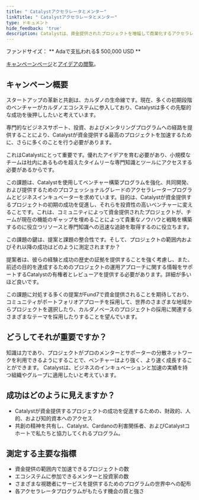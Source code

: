 ```yaml
---
title: " Catalystアクセラレータとメンター"
linkTitle: " Catalystアクセラレータとメンター"
type: ドキュメント
hide_feedback: 'true'
description: Catalystは、資金提供されたプロジェクトを増幅して商業化するアクセラレータ環境をブートストラップするために、プロの力をどのように活用できますか？
---
```


ファンドサイズ：  **&nbsp;Adaで支払われる$ 500,000 USD **

[キャンペーンページ](https://cardano.ideascale.com/a/campaign-home/26255)と[アイデアの閲覧](https://cardano.ideascale.com/a/ideas/top/campaign-filter/byids/campaigns/26255/stage/unspecified)。

## キャンペーン概要

スタートアップの革新と共創は、カルダノの生命線です。現在、多くの初期段階のベンチャーがカルダノエコシステムに参入しており、Catalystは多くの先駆的な成功を後押ししたいと考えています。

専門的なビジネスサポート、投資、およびメンタリングプログラムへの経路を提供することにより、Catalystが資金提供する最高のプロジェクトを加速するために、さらに多くのことを行う必要があります。

これはCatalystにとって重要です。優れたアイデアを育む必要があり、小規模なチームは社内にあるものを超えたタイムリーな専門知識とツールにアクセスする必要があるからです。

この課題は、Catalystを使用してベンチャー構築プログラムを強化、共同開発、および提供するためのプロフェッショナルグレードのアクセラレータープログラムとビジネスインキュベーターを求めています。目的は、Catalystが資金提供するプロジェクトの初期の成功を促進し、それらを投資性の高いベンチャーに変えることです。これは、コミュニティによって資金提供されたプロジェクトが、チームが現在の機能のギャップを埋めることによって貴重なノウハウと戦略を構築するのに役立つリソースと専門知識への迅速な追跡を取得するのに役立ちます。

この課題の鍵は、提案と課題の整合性です。そして、プロジェクトの範囲内およびそれ以降の成功はどのように測定されますか？

提案者は、彼らの経験と成功の歴史の証拠を提供することを強く考慮し、また、前述の目的を達成するためのプロジェクトの運用アプローチに関する情報をサポートするCatalystの有権者とレビューアを提供する必要があります。詳細が多いほど良いです。

この課題に対処する多くの提案がFund7で資金提供されることを期待しており、コミュニティがポートフォリオアプローチを採用して、世界のさまざまな地域からプロジェクトを選択したり、カルダノベースのプロジェクトの採用に関連するさまざまなテーマを採用したりすることを望んでいます。

## どうしてそれが重要ですか？

知識は力であり、プロジェクトがプロのメンターとサポーターの分散ネットワークを利用できるようにすることで、ベンチャーはより強く、より速く成長することができます。 Catalystは、ビジネスのインキュベーションと加速の実績を持つ組織やグループに適用したいと考えています。

## 成功はどのように見えますか？

- Catalystが資金提供するプロジェクトの成功を促進するための、財政的、人的、および知的資本へのアクセス
- 共創の精神を共有し、Catalyst、Cardanoの利害関係者、およびCatalystコホートで私たちと協力してくれるプログラム。

## 測定する主要な指標

- 資金提供の範囲内で加速できるプロジェクトの数
- エコシステムに参加できるメンターと投資家の数
- さまざまな視聴者にサービスを提供するためのプログラムの世界中への配布
- 各アクセラレータプログラムがもたらす機会の質と強さ
